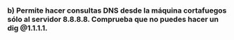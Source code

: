 ### b) Permite hacer consultas DNS desde la máquina cortafuegos sólo al servidor 8.8.8.8. Comprueba que no puedes hacer un dig @1.1.1.1.
